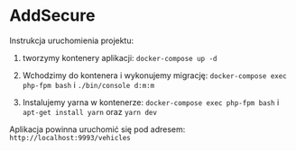 # AddSecure

Instrukcja uruchomienia projektu:

1. tworzymy kontenery aplikacji:
`docker-compose up -d`

2. Wchodzimy do kontenera i wykonujemy migrację:
`docker-compose exec php-fpm bash` i `./bin/console d:m:m`

3. Instalujemy yarna w kontenerze:
`docker-compose exec php-fpm bash` i `apt-get install yarn` oraz `yarn dev`

Aplikacja powinna uruchomić się pod adresem:
`http://localhost:9993/vehicles`
